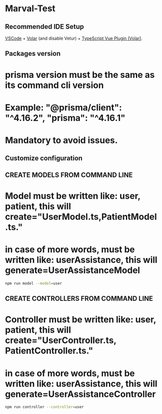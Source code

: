 # Marval-Test

## Recommended IDE Setup

[VSCode](https://code.visualstudio.com/) + [Volar](https://marketplace.visualstudio.com/items?itemName=Vue.volar) (and disable Vetur) + [TypeScript Vue Plugin (Volar)](https://marketplace.visualstudio.com/items?itemName=Vue.vscode-typescript-vue-plugin).

## Packages version
# prisma version must be the same as its command cli version
# Example: "@prisma/client": "^4.16.2", "prisma": "^4.16.1"
# Mandatory to avoid issues.

## Customize configuration

## CREATE MODELS FROM COMMAND LINE
# Model must be written like: user, patient, this will create="UserModel.ts,PatientModel.ts."
# in case of more words, must be written like: userAssistance, this will generate=UserAssistanceModel

```sh
npm run model --model=user
```

## CREATE CONTROLLERS FROM COMMAND LINE
# Controller must be written like: user, patient, this will create="UserController.ts, PatientController.ts."
# in case of more words, must be written like: userAssistance, this will generate=UserAssistanceController

```sh
npm run controller --controller=user
```
